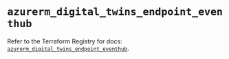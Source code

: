 # `azurerm_digital_twins_endpoint_eventhub`

Refer to the Terraform Registry for docs: [`azurerm_digital_twins_endpoint_eventhub`](https://registry.terraform.io/providers/hashicorp/azurerm/4.42.0/docs/resources/digital_twins_endpoint_eventhub).
